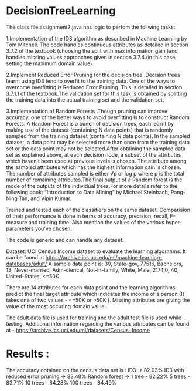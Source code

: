 # DecisionTreeLearning

The class file assignment2.java has logic to perfom the follwing tasks:
 
 
1.Implementation of the ID3 algorithm as described in Machine Learning by Tom Mitchell. The code handles continuous attributes as detailed in section 3.7.2 of the textbook (choosing the split with max information gain )and handles missing values approaches given in section 3.7.4.(in this case setting the maximum domain value)

2.Implement Reduced Error Pruning for the decision tree .Decision trees learnt using ID3 tend to overfit to the training data. One of the ways to overcome overfitting is Reduced Error Pruning. This is detailed in section 3.7.1.1 of the textbook.The validation set for this task is obtained by splitting the training data into the actual training set and the validation set.

3.Implementation of Random Forests .Though pruning can improve accuracy, one of the better ways to avoid overfitting is to construct Random Forests. A Random Forest is a bunch of decision trees, each learnt by making use of the dataset (containing N data points) that is randomly sampled from the training dataset (containing N data points). In the sampled dataset, a data point may be selected more than once from the training data set or the data point may not be selected.After obtaining the sampled data set as explained above, at each decision node, a subset of the attributes which haven’t been used at previous levels is chosen. The attribute among the sampled  attributes which has the highest information gain is chosen. The number of attributes sampled is either √p or log p where p is the total number of remaining attributes.The final output of a Random forest is the mode of the outputs of the individual trees.For more details refer to the following book: “Introduction to Data Mining” by Michael Steinbach, Pang-Ning Tan, and Vipin Kumar. 

Trained and tested each of the classifiers on the same dataset. Comparision of their performance is done in terms of
accuracy, precision, recall, F-measure and training time. Also mention the values of the various
hyper-parameters you’ve chosen. 

The code is generic and can handle any dataset.

Dataset: UCI Census Income dataset to evaluate the learning algorithms. It can be found at https://archive.ics.uci.edu/ml/machine-learning-databases/adult/
A sample data point is:
39, State-gov, 77516, Bachelors, 13, Never-married, Adm-clerical, Not-in-family, White, Male, 2174,0, 40, United-States, <=50K


There are 14 attributes for each data point and the learning algorithms predict the final target attribute which indicates the income of a person (It takes one of two values - <=50K or >50K ). Missing attributes are giving the value of the most occuring domain value.

The adult.data file is used for training and the adult.test file is used while testing.
Additional information regarding the various attributes can be found at -
https://archive.ics.uci.edu/ml/datasets/Census+Income


# Results :

The accuracy obtained on the census data set is :
ID3 -> 82.03%
ID3 with reduced error pruning -> 83.48%
Random forest -> 1 tree - 82.22%
                 5 trees - 83.71%
                 10 trees - 84.28%
                 100 trees - 84.49%



